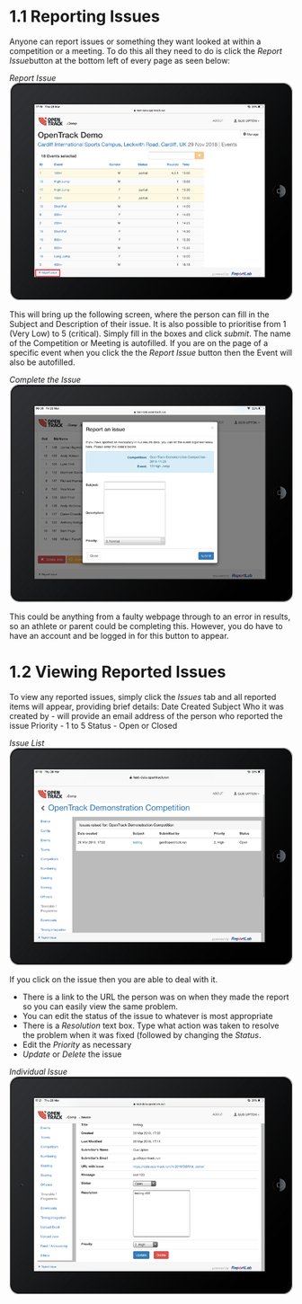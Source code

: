 <!-- TITLE: Training Manual - Issues Tab-->

# 1.1 Reporting Issues
Anyone can report issues or something they want looked at within a competition or a meeting. To do this all they need to do is click the *Report Issue*button at the bottom left of every page as seen below:

*Report Issue*
![Reportissuebutton](/uploads/issues/reportissuebutton.png "Reportissuebutton")

This will bring up the following screen, where the person can fill in the Subject and Description of their issue. It is also possible to prioritise from 1 (Very Low) to 5 (critical). Simply fill in the boxes and click *submit*. The name of the Competition or Meeting is autofilled. If you are on the page of a specific event when you click the the *Report Issue* button then the Event will also be autofilled. 

*Complete the Issue*
![Completeissue](/uploads/issues/completeissue.png "Completeissue")

This could be anything from a faulty webpage through to an error in results, so an athlete or parent could be completing this. However, you do have to have an account and be logged in for this button to appear.
# 1.2 Viewing Reported Issues
To view any reported issues, simply click the *Issues* tab and all reported items will appear, providing brief details:
Date Created
Subject
Who it was created by - will provide an email address of the person who reported the issue
Priority - 1 to 5
Status - Open or Closed

*Issue List*
![Reportlist](/uploads/issues/reportlist.png "Reportlist")

If you click on the issue then you are able to deal with it. 
* There is a link to the URL the person was on when they made the report so you can easily view the same problem.
* You can edit the status of the issue to whatever is most appropriate
* There is a *Resolution* text box. Type what action was taken to resolve the problem when it was fixed (followed by changing the *Status*.
* Edit the *Priority* as necessary
* *Update* or *Delete* the issue

*Individual Issue*
![Individualissue](/uploads/issues/individualissue.png "Individualissue")